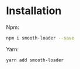 # Installation

Npm:
```bash
npm i smooth-loader --save
```

Yarn:
```bash
yarn add smooth-loader
```